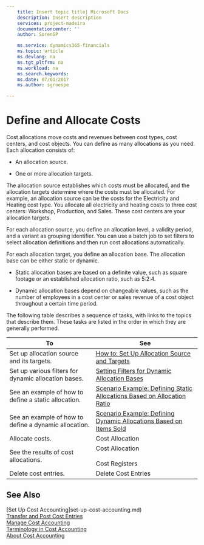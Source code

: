 ```yaml
---
    title: Insert topic title| Microsoft Docs
    description: Insert description
    services: project-madeira
    documentationcenter: ''
    author: SorenGP

    ms.service: dynamics365-financials
    ms.topic: article
    ms.devlang: na
    ms.tgt_pltfrm: na
    ms.workload: na
    ms.search.keywords:
    ms.date: 07/01/2017
    ms.author: sgroespe

---
```

# Define and Allocate Costs
Cost allocations move costs and revenues between cost types, cost centers, and cost objects. You can define as many allocations as you need. Each allocation consists of:  

-   An allocation source.  

-   One or more allocation targets.  

 The allocation source establishes which costs must be allocated, and the allocation targets determine where the costs must be allocated. For example, an allocation source can be the costs for the Electricity and Heating cost type. You allocate all electricity and heating costs to three cost centers: Workshop, Production, and Sales. These cost centers are your allocation targets.  

 For each allocation source, you define an allocation level, a validity period, and a variant as grouping identifier. You can use a batch job to set filters to select allocation definitions and then run cost allocations automatically.  

 For each allocation target, you define an allocation base. The allocation base can be either static or dynamic.  

-   Static allocation bases are based on a definite value, such as square footage or an established allocation ratio, such as 5:2:4.  

-   Dynamic allocation bases depend on changeable values, such as the number of employees in a cost center or sales revenue of a cost object throughout a certain time period.  

 The following table describes a sequence of tasks, with links to the topics that describe them. These tasks are listed in the order in which they are generally performed.  

|To|See|  
|--------|---------|  
|Set up allocation source and its targets.|[How to: Set Up Allocation Source and Targets](../how-to-set-up-allocation-source-and-targets.md)|  
|Set up various filters for dynamic allocation bases.|[Setting Filters for Dynamic Allocation Bases](../setting-filters-for-dynamic-allocation-bases.md)|  
|See an example of how to define a static allocation.|[Scenario Example: Defining Static Allocations Based on Allocation Ratio](../scenario-example-defining-static-allocations-based-on-allocation-ratio.md)|  
|See an example of how to define a dynamic allocation.|[Scenario Example: Defining Dynamic Allocations Based on Items Sold](../scenario-example-defining-dynamic-allocations-based-on-items-sold.md)|  
|Allocate costs.|Cost Allocation|  
|See the results of cost allocations.|Cost Allocation<br /><br /> Cost Registers|  
|Delete cost entries.|Delete Cost Entries|  

## See Also  
 [Set Up Cost Accounting]set-up-cost-accounting.md)   
 [Transfer and Post Cost Entries](transfer-and-post-cost-entries.md)   
 [Manage Cost Accounting](manage-cost-accounting.md)   
 [Terminology in Cost Accounting](terminology-in-cost-accounting.md)   
 [About Cost Accounting](about-cost-accounting.md)
